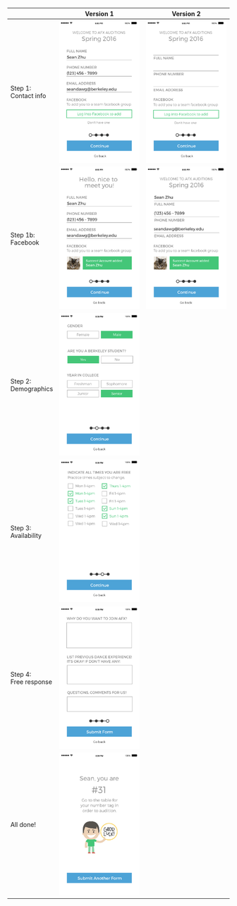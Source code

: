 <table>
  <thead>
    <tr>
      <th></th>
      <th>Version 1</th>
      <th>Version 2</th>
    </tr>
  </thead>
  <tbody>
    <tr>
      <td>Step 1:<br>Contact info</td>
      <td><img width="333.5" src="afx_app_1.png"></td>
      <td><img width="333.5" src="afx_appV2-1a.png"></td>
    </tr>
    <tr>
      <td>Step 1b:<br>Facebook</td>
      <td><img width="333.5" src="afx_app_1b.png"></td>
      <td><img width="333.5" src="afx_appV2-1b.png"></td>
    </tr>
    <tr>
      <td>Step 2:<br>Demographics</td>
      <td><img width="333.5" src="afx_app-2.png"></td>
      <td></td>
    </tr>
    <tr>
      <td>Step 3:<br>Availability</td>
      <td><img width="333.5" src="afx_app-3.png"></td>
      <td></td>
    </tr>
    <tr>
      <td>Step 4:<br>Free response</td>
      <td><img width="333.5" src="afx_app-4.png"></td>
      <td></td>
    </tr>
    <tr>
      <td>All done!</td>
      <td><img width="333.5" src="afx_app-submitted.png"></td>
    </tr>
  </tbody>
</table>
